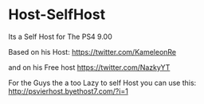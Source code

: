 # Host-SelfHost

Its a Self Host for The PS4 9.00

Based on his Host: https://twitter.com/KameleonRe

and on his Free host https://twitter.com/NazkyYT

For the Guys the a too Lazy to self Host you can use this:
          http://psvierhost.byethost7.com/?i=1
